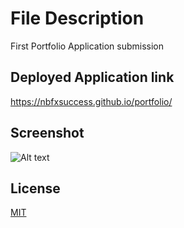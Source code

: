 # File Description

First Portfolio Application submission

## Deployed Application link
https://nbfxsuccess.github.io/portfolio/


## Screenshot
![Alt text](/assets/images/Capture.PNG "Application Screenshot")


## License
[MIT](https://choosealicense.com/licenses/mit/)